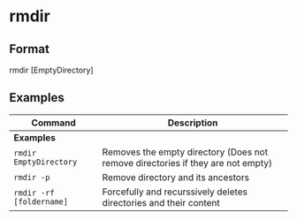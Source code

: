 # rmdir

## Format

rmdir [EmptyDirectory]

## Examples

| **Command**   | **Description**   | 
| --------------|-------------------|
| **Examples** |
| `rmdir EmptyDirectory` | Removes the empty directory (Does not remove directories if they are not empty) |
| `rmdir -p` | Remove directory and its ancestors |
| `rmdir -rf [foldername]` | Forcefully and recurssively deletes directories and their content |